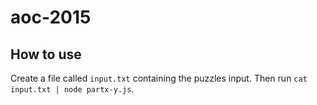 # aoc-2015
## How to use
Create a file called `input.txt` containing the puzzles input. Then run `cat input.txt | node partx-y.js`.